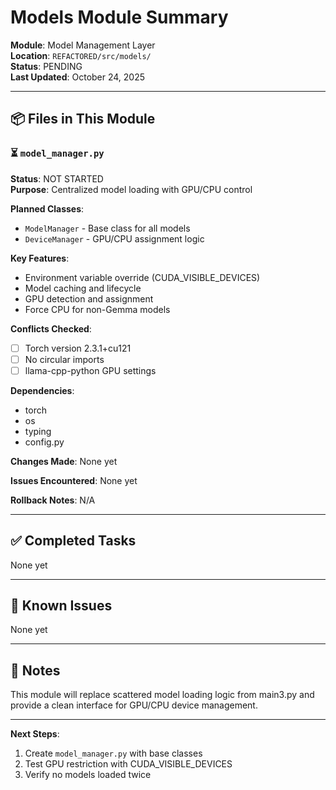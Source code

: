 # Models Module Summary

**Module**: Model Management Layer  
**Location**: `REFACTORED/src/models/`  
**Status**: PENDING  
**Last Updated**: October 24, 2025

---

## 📦 **Files in This Module**

### ⏳ `model_manager.py`
**Status**: NOT STARTED  
**Purpose**: Centralized model loading with GPU/CPU control

**Planned Classes**:
- `ModelManager` - Base class for all models
- `DeviceManager` - GPU/CPU assignment logic

**Key Features**:
- Environment variable override (CUDA_VISIBLE_DEVICES)
- Model caching and lifecycle
- GPU detection and assignment
- Force CPU for non-Gemma models

**Conflicts Checked**:
- [ ] Torch version 2.3.1+cu121
- [ ] No circular imports
- [ ] llama-cpp-python GPU settings

**Dependencies**:
- torch
- os
- typing
- config.py

**Changes Made**: None yet

**Issues Encountered**: None yet

**Rollback Notes**: N/A

---

## ✅ **Completed Tasks**

None yet

---

## 🚨 **Known Issues**

None yet

---

## 📝 **Notes**

This module will replace scattered model loading logic from main3.py and provide a clean interface for GPU/CPU device management.

---

**Next Steps**:
1. Create `model_manager.py` with base classes
2. Test GPU restriction with CUDA_VISIBLE_DEVICES
3. Verify no models loaded twice


